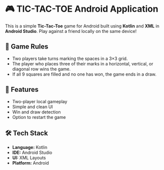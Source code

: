 # 🎮 TIC-TAC-TOE Android Application

This is a simple **Tic-Tac-Toe** game for Android built using **Kotlin** and **XML** in **Android Studio**. Play against a friend locally on the same device!

## 🧠 Game Rules

- Two players take turns marking the spaces in a 3×3 grid.
- The player who places three of their marks in a horizontal, vertical, or diagonal row wins the game.
- If all 9 squares are filled and no one has won, the game ends in a draw.

## 🚀 Features

- Two-player local gameplay
- Simple and clean UI
- Win and draw detection
- Option to restart the game

## 🛠 Tech Stack

- **Language:** Kotlin
- **IDE:** Android Studio
- **UI:** XML Layouts
- **Platform:** Android
